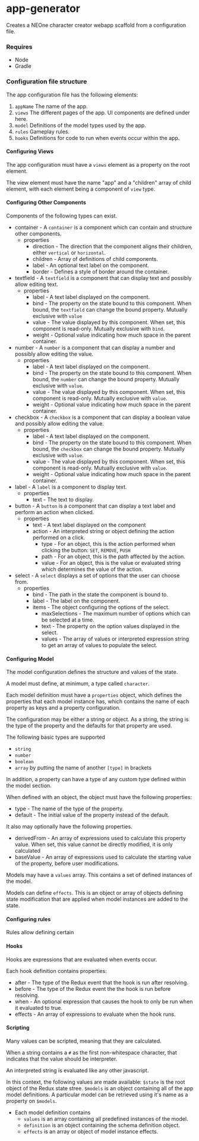 # app-generator
Creates a NEOne character creator webapp scaffold from a configuration file.

### Requires
 * Node
 * Gradle
 
### Configuration file structure
The app configuration file has the following elements:
1. `appName` The name of the app.
2. `views` The different pages of the app. UI components are defined under here.
3. `model` Definitions of the model types used by the app.
4. `rules` Gameplay rules.
5. `hooks` Definitions for code to run when events occur within the app.

#### Configuring Views
The app configuration must have a `views` element as a property on the root element.

The view element must have the name "app" and a "children" array of child element, with each element being a component of `view` type.

#### Configuring Other Components
Components of the following types can exist.
* container - A `container` is a component which can contain and structure other components.
    * properties 
        * direction - The direction that the component aligns their children, either `vertical` or `horizontal`.
        * children - Array of definitions of child components.
        * label - An optional text label on the component.
        * border - Defines a style of border around the container.
* textfield - A `textfield` is a component that can display text and possibly allow editing text.
    * properties
        * label - A text label displayed on the component.
        * bind - The property on the state bound to this component. When bound, the `textfield` can change the bound property. Mutually exclusive with `value`
        * value - The value displayed by this component. When set, this component is read-only. Mutually exclusive with `bind`.
        * weight - Optional value indicating how much space in the parent container.
* number - A `number` is a component that can display a number and possibly allow editing the value.
    * properties
        * label - A text label displayed on the component.
        * bind - The property on the state bound to this component. When bound, the `number` can change the bound property. Mutually exclusive with `value`.
        * value - The value displayed by this component. When set, this component is read-only. Mutually exclusive with `value`.
        * weight - Optional value indicating how much space in the parent container.
* checkbox - A `checkbox` is a component that can display a boolean value and possibly allow editing the value.
    * properties
        * label - A text label displayed on the component.
        * bind - The property on the state bound to this component. When bound, the `checkbox` can change the bound property. Mutually exclusive with `value`.
        * value - The value displayed by this component. When set, this component is read-only. Mutually exclusive with `value`.
        * weight - Optional value indicating how much space in the parent container.
* label - A `label` is a component to display text.
    * properties
        * text - The text to display.
* button - A `button` is a component that can display a text label and perform an action when clicked.
    * properties
        * text - A text label displayed on the component
        * action - An interpreted string or object defining the action performed on a click.
            * type - For an object, this is the action performed when clicking the button: `SET`, `REMOVE`, `PUSH`
            * path - For an object, this is the path affected by the action.
            * value - For an object, this is the value or evaluated string which determines the value of the action.
* select - A `select` displays a set of options that the user can choose from.
    * properties
        * bind - The path in the state the component is bound to.
        * label - The label on the component.
        * items - The object configuring the options of the select.
            * maxSelections - The maximum number of options which can be selected at a time.
            * text - The property on the option values displayed in the select.
            * values - The array of values or interpreted expression string to get an array of values to populate the select.
#### Configuring Model
The model configuration defines the structure and values of the state.

A model must define, at minimum, a type called `character`.

Each model definition must have a `properties` object, which defines the properties that each model instance has, which contains the name of each property as keys and a property configuration.

The configuration may be either a string or object. As a string, the string is the type of the property and the defaults for that property are used.

The following basic types are supported
* `string`
* `number`
* `boolean`
* `array` by putting the name of another `[type]` in brackets

In addition, a property can have a type of any custom type defined within the model section.

When defined with an object, the object must have the following properties:
* type - The name of the type of the property.
* default - The initial value of the property instead of the default.

It also may optionally have the following properties.
* derivedFrom - An array of expressions used to calculate this property value. When set, this value cannot be directly modified, it is only calculated
* baseValue - An array of expressions used to calculate the starting value of the property, before user modifications.

Models may have a `values` array. This contains a set of defined instances of the model.

Models can define `effects`. This is an object or array of objects defining state modification that are applied when model instances are added to the state.

#### Configuring rules
Rules allow defining certain

#### Hooks
Hooks are expressions that are evaluated when events occur.

Each hook definition contains properties:
* after - The type of the Redux event that the hook is run after resolving.
* before - The type of the  Redux event the the hook is run before resolving.
* when - An optional expression that causes the hook to only be run when it evaluated to true.
* effects - An array of expressions to evaluate when the hook runs.

#### Scripting
Many values can be scripted, meaning that they are calculated.

When a string contains a `#` as the first non-whitespace character, that indicates that the value should be interpreter.

An interpreted string is evaluated like any other javascript.

In this context, the following values are made available:
`$state` is the root object of the Redux state stree.
`$models` is an object containing all of the app model definitions. A particular model can be retrieved using it's name as a property on `$models`. 
* Each model definition contains
    * `values` is an array containing all predefined instances of the model.
    * `definition` is an object containing the schema definition object.
    * `effects` is an array or object of model instance effects.
